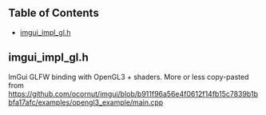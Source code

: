 ## Table of Contents
- [imgui_impl_gl.h](#imgui_impl_glh)

## imgui_impl_gl.h
ImGui GLFW binding with OpenGL3 + shaders.
More or less copy-pasted from https://github.com/ocornut/imgui/blob/b911f96a56e4f0612f14fb15c7839b1bbfa17afc/examples/opengl3_example/main.cpp

